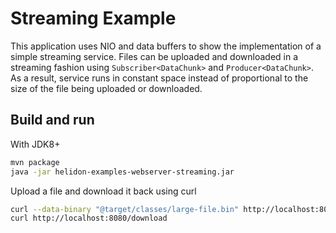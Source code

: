 # Streaming Example

This application uses NIO and data buffers to show the implementation of a simple streaming service.
 Files can be uploaded and downloaded in a streaming fashion using `Subscriber<DataChunk>` and 
`Producer<DataChunk>`. As a result, service runs in constant space instead of proportional
to the size of the file being uploaded or downloaded.

## Build and run

With JDK8+
```bash
mvn package
java -jar helidon-examples-webserver-streaming.jar
```

Upload a file and download it back using curl
```bash
curl --data-binary "@target/classes/large-file.bin" http://localhost:8080/upload
curl http://localhost:8080/download
```